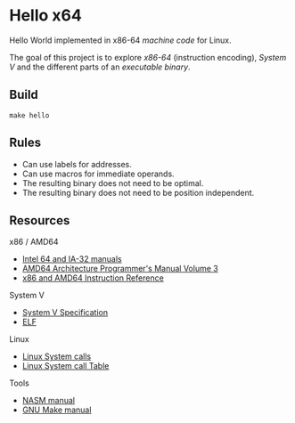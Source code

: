 # Hello x64

Hello World implemented in x86-64 *machine code* for Linux.

The goal of this project is to explore *x86-64* (instruction encoding), 
*System V* and the different parts of an *executable binary*.

## Build
```
make hello
```

## Rules
- Can use labels for addresses.
- Can use macros for immediate operands.
- The resulting binary does not need to be optimal.
- The resulting binary does not need to be position independent.

## Resources
x86 / AMD64
- [Intel 64 and IA-32 manuals](https://www.intel.com/content/www/us/en/developer/articles/technical/intel-sdm.html)
- [AMD64 Architecture Programmer's Manual Volume 3](https://www.amd.com/system/files/TechDocs/24594.pdf)
- [x86 and AMD64 Instruction Reference](https://www.felixcloutier.com/x86/)

System V
- [System V Specification](https://www.intel.com/content/dam/develop/external/us/en/documents/mpx-linux64-abi.pdf)
- [ELF](https://man7.org/linux/man-pages/man5/elf.5.html)

Linux
- [Linux System calls](https://man7.org/linux/man-pages/man2/syscall.2.html)
- [Linux System call Table](https://filippo.io/linux-syscall-table/)

Tools
- [NASM manual](https://www.nasm.us/doc/nasmdoc4.html)
- [GNU Make manual](https://www.gnu.org/software/make/manual/)
